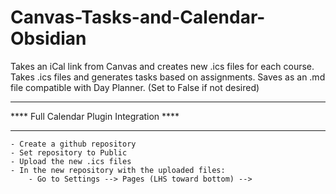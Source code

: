 # Canvas-Tasks-and-Calendar-Obsidian
 Takes an iCal link from Canvas and creates new .ics files for each course. 
 Takes .ics files and generates tasks based on assignments. Saves as an .md file compatible with Day Planner. (Set to False if not desired)

 *******************************************
 **** Full Calendar Plugin Integration ****
 *******************************************
    - Create a github repository
    - Set repository to Public
    - Upload the new .ics files 
    - In the new repository with the uploaded files:
        - Go to Settings --> Pages (LHS toward bottom) --> 